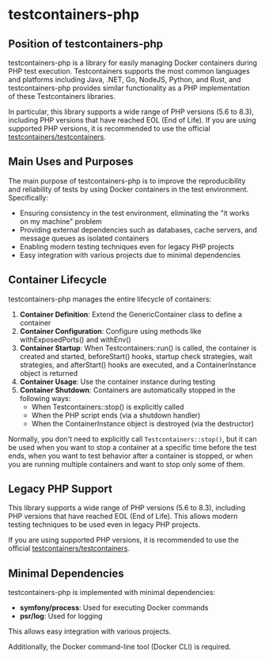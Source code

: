 # testcontainers-php

## Position of testcontainers-php

testcontainers-php is a library for easily managing Docker containers during PHP test execution. Testcontainers supports the most common languages and platforms including Java, .NET, Go, NodeJS, Python, and Rust, and testcontainers-php provides similar functionality as a PHP implementation of these Testcontainers libraries.

In particular, this library supports a wide range of PHP versions (5.6 to 8.3), including PHP versions that have reached EOL (End of Life). If you are using supported PHP versions, it is recommended to use the official [testcontainers/testcontainers](https://packagist.org/packages/testcontainers/testcontainers).

## Main Uses and Purposes

The main purpose of testcontainers-php is to improve the reproducibility and reliability of tests by using Docker containers in the test environment. Specifically:

- Ensuring consistency in the test environment, eliminating the "it works on my machine" problem
- Providing external dependencies such as databases, cache servers, and message queues as isolated containers
- Enabling modern testing techniques even for legacy PHP projects
- Easy integration with various projects due to minimal dependencies

## Container Lifecycle

testcontainers-php manages the entire lifecycle of containers:

1. **Container Definition**: Extend the GenericContainer class to define a container
2. **Container Configuration**: Configure using methods like withExposedPorts() and withEnv()
3. **Container Startup**: When Testcontainers::run() is called, the container is created and started, beforeStart() hooks, startup check strategies, wait strategies, and afterStart() hooks are executed, and a ContainerInstance object is returned
4. **Container Usage**: Use the container instance during testing
5. **Container Shutdown**: Containers are automatically stopped in the following ways:
   - When Testcontainers::stop() is explicitly called
   - When the PHP script ends (via a shutdown handler)
   - When the ContainerInstance object is destroyed (via the destructor)

Normally, you don't need to explicitly call `Testcontainers::stop()`, but it can be used when you want to stop a container at a specific time before the test ends, when you want to test behavior after a container is stopped, or when you are running multiple containers and want to stop only some of them.

## Legacy PHP Support

This library supports a wide range of PHP versions (5.6 to 8.3), including PHP versions that have reached EOL (End of Life). This allows modern testing techniques to be used even in legacy PHP projects.

If you are using supported PHP versions, it is recommended to use the official [testcontainers/testcontainers](https://packagist.org/packages/testcontainers/testcontainers).

## Minimal Dependencies

testcontainers-php is implemented with minimal dependencies:

- **symfony/process**: Used for executing Docker commands
- **psr/log**: Used for logging

This allows easy integration with various projects.

Additionally, the Docker command-line tool (Docker CLI) is required.
